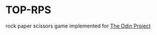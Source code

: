 # TOP-RPS
rock paper scissors game implemented for [The Odin Project](https://www.theodinproject.com)
